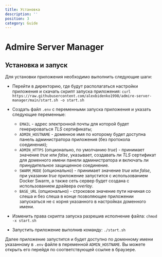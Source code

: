 ```yaml
---
title: Установка
description: ''
position: 3
category: Guide
---
```


# Admire Server Manager

## Установка и запуск

Для установки приложения необходимо выполнить следующие шаги:

- Перейти в директорию, где будут располагаться настройки приложения и скачать скрипт запуска приложения:
  `curl https://raw.githubusercontent.com/alexbidenko1998/admire-server-manager/main/start.sh -o start.sh`

- Создать файл `.env` с переменными запуска приложения и указать следующие переменные:

    - `EMAIL` - адрес электронной почты для которой будет генерироваться _TLS_ сертификаты;
    - `ADMIN_HOSTNAME` - доменное имя по которому будет доступна панель администратора приложения (без протокола соединения);
    - `ADMIN_HTTPS` (опционально, по умолчанию _true_) - принимает значение _true_ или _false_, указывает,
      создавать ли _TLS_ сертификат для доменного имени панели администратора и включать ли принудительное защищенное соединение.
    - `SWARM_MODE` (опционально) - принимает значение _true_ или _false_, при указании _true_ приложение запустится с использованием Docker Swarm,
      а также сеть сервер будет создана с использованием драйвера _overlay_.
    - `BASE_URL` (опционально) - строковое значение пути начиная со слеша и без слеша в конце
      позволяющее приложении запускаться не с корня указанного в настройках доменного имени.

- Изменить права скрипта запуска разрешив исполнение файла: `chmod -x start.sh`

- Запустить приложение выполнив команду: `./start.sh`

Далее приложение запустится и будет доступно по доменному имени указанному в `.env` файле в переменной `ADMIN_HOSTNAME`.
Вы можете открыть его перейдя по соответствующей ссылке в браузере.
